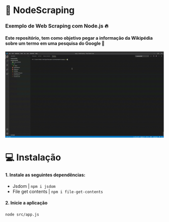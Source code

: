 # :page_facing_up: NodeScraping
### Exemplo de Web Scraping com Node.js :fire:

#### Este repositório, tem como objetivo pegar a informação da Wikipédia sobre um termo em uma pesquisa do Google :bookmark_tabs:

![](./example/example.gif)



# :computer: Instalação

#### 1. Instale as seguintes dependências:
- Jsdom | ```npm i jsdom```
- File get contents | ```npm i file-get-contents```

#### 2. Inicie a aplicação

```node src/app.js```
